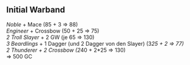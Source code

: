 ## Initial Warband
*Noble* + Mace (85 + 3 => 88)  
*Engineer* + Crossbow (50 + 25 => 75)  
*2 Troll Slayer* + 2 GW (je 65 => 130)  
*3 Beardlings* + 1 Dagger (und 2 Dagger von den Slayer) (3*25 + 2 => 77)  
*2 Thunderer* + 2 Crossbow (2*40 + 2*25 => 130)  
=> 500 GC
